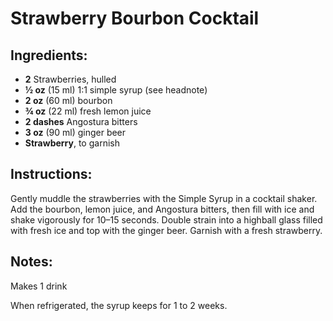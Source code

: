 # Strawberry Bourbon Cocktail

## Ingredients:
- **2** Strawberries, hulled
- **½ oz** (15 ml) 1:1 simple syrup (see headnote)
- **2 oz** (60 ml) bourbon
- **¾ oz** (22 ml) fresh lemon juice
- **2 dashes** Angostura bitters
- **3 oz** (90 ml) ginger beer
- **Strawberry**, to garnish

## Instructions:
Gently muddle the strawberries with the Simple Syrup in a cocktail shaker. Add the bourbon, lemon juice, and Angostura bitters, then fill with ice and shake vigorously for 10–15 seconds. Double strain into a highball glass filled with fresh ice and top with the ginger beer. Garnish with a fresh strawberry.

## Notes:
Makes 1 drink

When refrigerated, the syrup keeps for 1 to 2 weeks.
